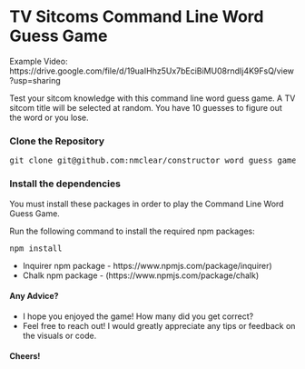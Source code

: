 # TV Sitcoms Command Line Word Guess Game

<p>Example Video: https://drive.google.com/file/d/19uaIHhz5Ux7bEciBiMU08rndIj4K9FsQ/view?usp=sharing</p>

<p>Test your sitcom knowledge with this command line word guess game. A TV sitcom title will be selected at random. You have 10 guesses to figure out the word or you lose.</p>

### Clone the Repository
<pre>git clone git@github.com:nmclear/constructor_word_guess_game.git</pre>

### Install the dependencies
<p>You must install these packages in order to play the Command Line Word Guess Game.</p>
<p>Run the following command to install the required npm packages:</p>
<pre>npm install</pre>
<ul>
	<li>Inquirer npm package - https://www.npmjs.com/package/inquirer)</li>
	<li>Chalk npm package - (https://www.npmjs.com/package/chalk)</li>
</ul>


#### Any Advice?
* I hope you enjoyed the game! How many did you get correct?
* Feel free to reach out! I would greatly appreciate any tips or feedback on the  visuals or code.

#### Cheers!
